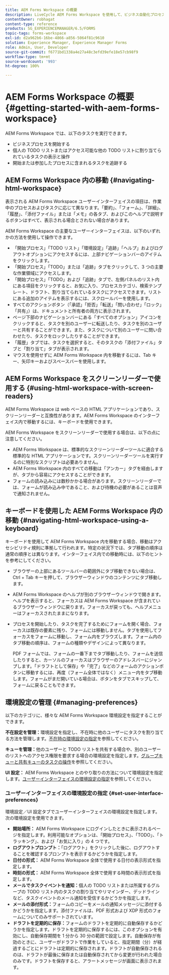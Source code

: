 ```yaml
---
title: AEM Forms Workspace の概要
description: LiveCycle AEM Forms Workspace を使用して、ビジネス自動化プロセスを管理する方法の概要です。
contentOwner: robhagat
content-type: reference
products: SG_EXPERIENCEMANAGER/6.5/FORMS
topic-tags: forms-workspace
exl-id: d2a962b6-16be-4866-a856-5064f81c9610
solution: Experience Manager, Experience Manager Forms
role: Admin, User, Developer
source-git-commit: f6771bd1338a4e27a48c3efd39efe18e57cb98f9
workflow-type: tm+mt
source-wordcount: '993'
ht-degree: 100%

---
```


# AEM Forms Workspace の概要 {#getting-started-with-aem-forms-workspace}

AEM Forms Workspace では、以下のタスクを実行できます。

* ビジネスプロセスを開始する
* 個人の TODO リストまたはアクセス可能な他の TODO リストに割り当てられているタスクの表示と操作
* 開始または参加したプロセスに含まれるタスクを追跡する

## AEM Forms Workspace 内の移動 {#navigating-html-workspace}

表示される AEM Forms Workspace ユーザーインターフェイスの項目は、作業中のプロセスおよびタスクに応じて異なります。「要約」、「フォーム」、「詳細」、「履歴」、「添付ファイル」または「メモ」の各タブ、およびこのヘルプで説明するボタンはすべて、表示される場合とされない場合があります。

AEM Forms Workspace の主要なユーザーインターフェイスは、以下のいずれかの方法を使用して操作できます。

* 「開始プロセス」「TODO リスト」「環境設定」「追跡」「ヘルプ」およびログアウトオプションにアクセスするには、上部ナビゲーションバーのアイテムをクリックします。
* 「開始プロセス」「TODO」または「追跡」タブをクリックして、3 つの主要な作業領域にアクセスします。
* 「開始プロセス」「TODO」および「追跡」タブで、左側パネルのリスト内にある項目をクリックすると、お気に入り、プロセスカテゴリ、検索テンプレート、ドラフト、割り当てられているタスクにアクセスできます。リストにある追加のアイテムを表示するには、スクロールバーを使用します。
* すべてのアクションボタン（「承認」「拒否」「転送」「問い合わせ」「ロック」「共有」）は、ドキュメントと所有者の両方に表示されます。
* ページ下部のナビゲーションバーにある「すべてのオプション」アイコンをクリックすると、タスクを別のユーザーに転送したり、タスクを別のユーザーと共有することができます。また、タスクについて別のユーザーに問い合わせたり、タスクをロックしたりすることができます。
* 「履歴」タブでは、タスクを選択すると、そのタスクの「添付ファイル」タブと「割り当て」タブが表示されます。
* マウスを使用せずに AEM Forms Workspace 内を移動するには、Tab キー、矢印キーおよびスペースバーを使用します。

## AEM Forms Workspace をスクリーンリーダーで使用する {#using-html-workspace-with-screen-readers}

AEM Forms Workspace は web ベースの HTML アプリケーションであり、スクリーンリーダーと互換性があります。AEM Forms Workspace のインターフェイス内で移動するには、キーボードを使用できます。

AEM Forms Workspace をスクリーンリーダーで使用する場合は、以下の点に注意してください。

* AEM Forms Workspace は、標準的なスクリーンリーダーツールに適合する標準的な HTML アプリケーションです。スクリーンリーダーツールを実行するのに特別なスクリプトは必要ありません。
* AEM Forms Workspace 内のすべての移動は「アンカー」タグを経由しますが、タブから容易にアクセスすることができます。
* フォームの読み込みには数秒かかる場合があります。スクリーンリーダーでは、フォームが読み込み中であること、および待機の必要があることは音声で通知されません。

## キーボードを使用した AEM Forms Workspace 内の移動 {#navigating-html-workspace-using-a-keyboard}

キーボードを使用して AEM Forms Workspace 内を移動する場合、移動はアクセシビリティ規則に準拠して行われます。特定の状況下では、タブ移動の順序は通常の順序とは異なります。インターフェイス内での移動時には、以下のヒントを参考にしてください。

* ブラウザーの上部にあるツールバーの範囲外にタブ移動できない場合は、Ctrl + Tab キーを押して、ブラウザーウィンドウのコンテンツにタブ移動します。
* AEM Forms Workspace のヘルプが別のブラウザーウィンドウで開きます。ヘルプを表示すると、フォーカスは AEM Forms Workspace が含まれているブラウザーウィンドウに戻ります。フォーカスが戻っても、ヘルプメニューはフォーカスされたままになります。
* プロセスを開始したり、タスクを完了するためにフォームを開く場合、フォーカスは既存の要素に残り、フォームには移動しません。タブを使用してフォーカスをフォームに移動し、フォーム内をブラウズします。フォーム内のタブ移動の順序は、フォームの種類やデザインによって異なります。

  PDF フォームでは、フォームの一番下までタブ移動したり、フォームを送信したりすると、カーソルのフォーカスはブラウザーのアドレスバーにジャンプします。「ドラフトとして保存」や「完了」などのフォームのアクションボタンに移動するには、再度（フォーム全体ではなく）メニュー内をタブ移動します。フォームがまだ開いている場合は、ボタンをタブでスキップして、フォームに戻ることもできます。

## 環境設定の管理 {#managing-preferences}

以下のカテゴリに、様々な AEM Forms Workspace 環境設定を指定することができます。

**不在設定を管理：**&#x200B;環境設定を指定し、不在時に他のユーザーにタスクを割り当てる方法を管理します。[不在時の環境設定の指定](todo-lists.md#setting-out-of-office-preferences)を参照してください。

**キューを管理：**&#x200B;他のユーザーと TODO リストを共有する場合や、別のユーザーのリストへのアクセス権限を要求する場合の環境設定を指定します。[グループキューと共有キューのタスクの操作](todo-lists.md#working-with-tasks-from-group-and-shared-queues)を参照してください。

**UI 設定：** AEM Forms Workspace とのやり取りの方法について環境設定を指定します。[ユーザーインターフェイスの環境設定の指定](#set-user-interface-preferences)を参照してください。

### ユーザーインターフェイスの環境設定の指定 {#set-user-interface-preferences}

環境設定／UI 設定タブでユーザーインターフェイスの環境設定を指定します。次の環境設定を使用できます。

* **開始場所：** AEM Forms Workspace にログインしたときに表示されるページを指定します。利用可能なオプションは、「開始プロセス」、「TODO」、「トラッキング」、および「お気に入り」の 4 つです。
* **ログアウトプロンプト：**「ログアウト」をクリックした後に、ログアウトすることを確認するプロンプトを表示するかどうかを指定します。
* **日付の形式：** AEM Forms Workspace 全体で使用する日付の表示形式を指定します。
* **時刻の形式：** AEM Forms Workspace 全体で使用する時間の表示形式を指定します。
* **メールでタスクイベントを通知：**&#x200B;個人の TODO リストまたは所属するグループの TODO リスト内のタスクの割り当てやリマインダー、デッドラインなど、タスクイベントのメール通知を受信するかどうかを指定します。
* **メールの添付形式：**&#x200B;フォームのコピーをメールの通知メッセージに添付するかどうかを指定します。添付ファイルは、PDF 形式および XDP 形式のフォームについてのみサポートされています。
* **ドラフトを定期的に保存：**&#x200B;フォームのドラフトを定期的に自動保存するかどうかを指定します。ドラフトを定期的に保存するには、このオプションを有効にし、自動保存期間を 1 分から 30 分の範囲で設定します。自動保存が有効のときに、ユーザーがドラフトで作業をしていると、指定期間（分）が経過するごとにドラフトは定期的に保存されます。ドラフトが自動保存されるのは、ドラフトが最後に保存または自動保存されてから変更が行われた場合のみです。ドラフトを保存すると、アラートメッセージが画面に表示されます。
